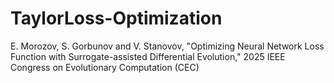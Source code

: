 # TaylorLoss-Optimization
E. Morozov, S. Gorbunov and V. Stanovov, "Optimizing Neural Network Loss Function with Surrogate-assisted Differential Evolution," 2025 IEEE Congress on Evolutionary Computation (CEC)
